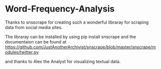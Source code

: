 # Word-Frequency-Analysis
Thanks to snsscrape for creating such a wonderful libraray for scraping data from social media sites.

The libraray can be installed by using 
pip install snscrape 
and the documentaion can be found at https://github.com/JustAnotherArchivist/snscrape/blob/master/snscrape/modules/twitter.py

and thanks to Alex the Analyst for visualizing textual data.
